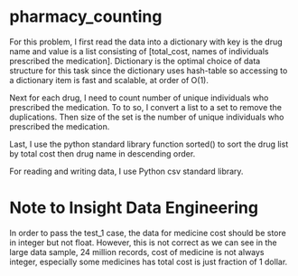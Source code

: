 # pharmacy_counting

For this problem, I first read the data into a dictionary with key is the drug name and value is a list consisting of [total_cost, names of individuals prescribed the medication]. Dictionary is the optimal choice of data structure for this task since the dictionary uses hash-table so accessing to a dictionary item is fast and scalable, at order of O(1).

Next for each drug, I need to count number of unique individuals who prescribed the medication. To to so, I convert a list to a set to remove the duplications. Then size of the set is the number of unique individuals who prescribed the medication.

Last, I use the python standard library function sorted() to sort the drug list by total cost then drug name in descending order.

For reading and writing data, I use Python csv standard library.

# Note to Insight Data Engineering
In order to pass the test_1 case, the data for medicine cost should be store in integer but not float. However, this is not correct as we can see in the large data sample, 24 million records, cost of medicine is not always integer, especially some medicines has total cost is just fraction of 1 dollar.
